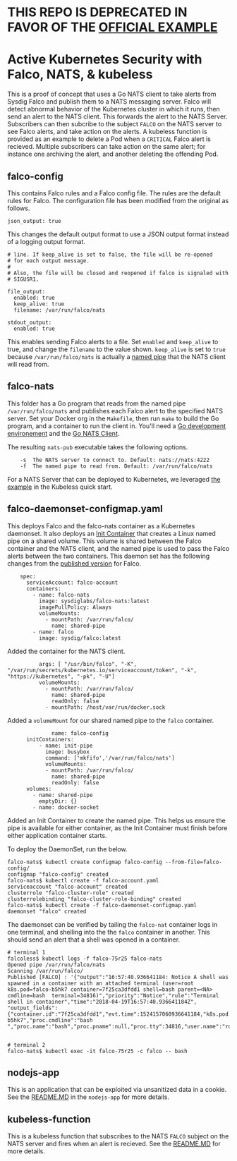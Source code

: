# THIS REPO IS DEPRECATED IN FAVOR OF THE [OFFICIAL EXAMPLE](https://github.com/falcosecurity/falco/tree/dev/integrations/kubernetes-response-engine)

# Active Kubernetes Security with Falco, NATS, & kubeless 

This is a proof of concept that uses a Go NATS client to take alerts from Sysdig Falco and publish them to a NATS messaging server. Falco will detect abnormal behavior of the Kubernetes cluster in which it runs, then send an alert to the NATS client. This forwards the alert to the NATS Server. Subscribers can then subcribe to the subject `FALCO` on the NATS server to see Falco alerts, and take action on the alerts. A kubeless function is provided as an example to delete a Pod when a `CRITICAL` Falco alert is recieved. Multiple subscribers can take action on the same alert; for instance one archiving the alert, and another deleting the offending Pod.

## falco-config

This contains Falco rules and a Falco config file. The rules are the default rules for Falco. The configuration file has been modified from the original as follows.

```
json_output: true
```

This changes the default output format to use a JSON output format instead of a logging output format.

```
# line. If keep_alive is set to false, the file will be re-opened
# for each output message.
#
# Also, the file will be closed and reopened if falco is signaled with
# SIGUSR1.

file_output:
  enabled: true
  keep_alive: true
  filename: /var/run/falco/nats

stdout_output:
  enabled: true

```

This enables sending Falco alerts to a file. Set `enabled` and `keep_alive` to true, and change the `filename` to the value shown. `keep_alive` is set to `true` because `/var/run/falco/nats` is actually a [named pipe](https://www.linuxjournal.com/article/2156) that the NATS client will read from.

## falco-nats

This folder has a Go program that reads from the named pipe `/var/run/falco/nats` and publishes each Falco alert to the specified NATS server. Set your Docker org in the `Makefile`, then run `make` to build the Go program, and a container to run the client in. You'll need a [Go development environement](https://golang.org/doc/install) and the [Go NATS Client](https://github.com/nats-io/go-nats).

The resulting `nats-pub` executable takes the following options.

```
	-s  The NATS server to connect to. Default: nats://nats:4222
	-f  The named pipe to read from. Default: /var/run/falco/nats
```

For a NATS Server that can be deployed to Kubernetes, we leveraged [the example](http://kubeless.io/docs/quick-start/) in the Kubeless quick start. 

##  falco-daemonset-configmap.yaml

This deploys Falco and the falco-nats container as a Kubernetes daemonset. It also deploys an [Init Container](https://kubernetes.io/docs/concepts/workloads/pods/init-containers/) that creates a Linux named pipe on a shared volume. This volume is shared between the Falco container and the NATS client, and the named pipe is used to pass the Falco alerts between the two containers. This daemon set has the following changes from the [published version](https://github.com/draios/falco/tree/dev/examples/k8s-using-daemonset) for Falco.

```
    spec:
      serviceAccount: falco-account
      containers:
        - name: falco-nats
          image: sysdiglabs/falco-nats:latest
          imagePullPolicy: Always
          volumeMounts:
            - mountPath: /var/run/falco/
              name: shared-pipe
        - name: falco
          image: sysdig/falco:latest
```

Added the container for the NATS client. 

```
          args: [ "/usr/bin/falco", "-K", "/var/run/secrets/kubernetes.io/serviceaccount/token", "-k", "https://kubernetes", "-pk", "-U"]
          volumeMounts:
            - mountPath: /var/run/falco/
              name: shared-pipe
              readOnly: false
            - mountPath: /host/var/run/docker.sock
```
Added a `volumeMount` for our shared named pipe to the `falco` container.

```
              name: falco-config
      initContainers:
          - name: init-pipe
            image: busybox
            command: ['mkfifo','/var/run/falco/nats']
            volumeMounts:
            - mountPath: /var/run/falco/
              name: shared-pipe
              readOnly: false
      volumes:
        - name: shared-pipe
          emptyDir: {}
        - name: docker-socket
```
Added an Init Container to create the named pipe. This helps us ensure the pipe is available for either container, as the Init Container must finish before either application container starts.

To deploy the DaemonSet, run the below.

```
falco-nats$ kubectl create configmap falco-config --from-file=falco-config/
configmap "falco-config" created
falco-nats$ kubectl create -f falco-account.yaml
serviceaccount "falco-account" created
clusterrole "falco-cluster-role" created
clusterrolebinding "falco-cluster-role-binding" created
falco-nats$ kubectl create -f falco-daemonset-configmap.yaml
daemonset "falco" created
```

The daemonset can be verified by tailing the `falco-nat` container logs in one terminal, and shelling into the the `falco` container in another. This should send an alert that a shell was opened in a container.

```
# terminal 1
falcoless$ kubectl logs -f falco-75r25 falco-nats
Opened pipe /var/run/falco/nats
Scanning /var/run/falco/
Published [FALCO] : '{"output":"16:57:40.936641184: Notice A shell was spawned in a container with an attached terminal (user=root k8s.pod=falco-b5hk7 container=7f25ca3dfdd1 shell=bash parent=<NA> cmdline=bash  terminal=34816)","priority":"Notice","rule":"Terminal shell in container","time":"2018-04-19T16:57:40.936641184Z", "output_fields": {"container.id":"7f25ca3dfdd1","evt.time":1524157060936641184,"k8s.pod.name":"falco-b5hk7","proc.cmdline":"bash ","proc.name":"bash","proc.pname":null,"proc.tty":34816,"user.name":"root"}}'


# terminal 2
falco-nats$ kubectl exec -it falco-75r25 -c falco -- bash
```

## nodejs-app

This is an application that can be exploited via unsanitized data in a cookie. See the [README.MD](nodejs-app/README.MD) in the `nodejs-app` for more details.

## kubeless-function

This is a kubeless function that subscribes to the NATS `FALCO` subject on the NATS server and fires when an alert is recieved. See the [README.MD](kubeless-function/README.MD) for more details. 
